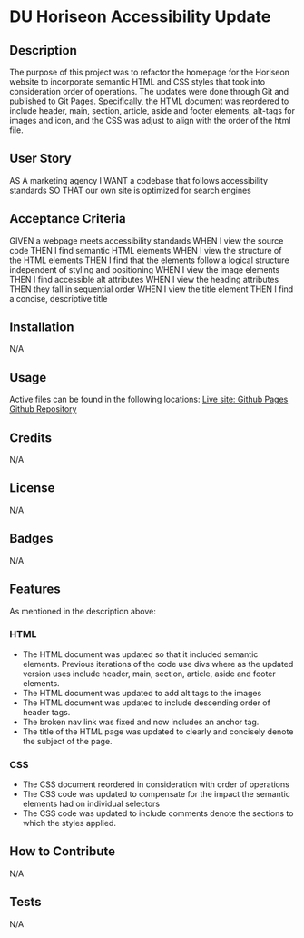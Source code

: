 # DU Horiseon Accessibility Update

## Description
The purpose of this project was to refactor the homepage for the Horiseon website to incorporate semantic HTML and CSS styles that took into consideration order of operations. The updates were done through Git and published to Git Pages. Specifically, the HTML document was reordered to include header, main, section, article, aside and footer elements, alt-tags for images and icon, and the CSS was adjust to align with the order of the html file.

## User Story
AS A marketing agency
I WANT a codebase that follows accessibility standards
SO THAT our own site is optimized for search engines

## Acceptance Criteria
GIVEN a webpage meets accessibility standards
WHEN I view the source code
THEN I find semantic HTML elements
WHEN I view the structure of the HTML elements
THEN I find that the elements follow a logical structure independent of styling and positioning
WHEN I view the image elements
THEN I find accessible alt attributes
WHEN I view the heading attributes
THEN they fall in sequential order
WHEN I view the title element
THEN I find a concise, descriptive title

## Installation
N/A

## Usage
Active files can be found in the following locations:
<a href="https://fourstringfunk.github.io/DU_Horiseon_Accessibility_Update/" target="_blank">Live site: Github Pages</a> 
<a href="https://github.com/FourStringFunk/DU_Horiseon_Accessibility_Update" targe="_blank">Github Repository</a>

## Credits
N/A

## License
N/A

## Badges 
N/A

## Features
As mentioned in the description above:

### HTML
* The HTML document was updated so that it included semantic elements. Previous iterations of the code use divs where as the updated version uses include header, main, section, article, aside and footer elements.
* The HTML document was updated to add alt tags to the images
* The HTML document was updated to include descending order of header tags.
* The broken nav link was fixed and now includes an anchor tag. 
* The title of the HTML page was updated to clearly and concisely denote the subject of the page. 

### CSS
* The CSS document reordered in consideration with order of operations
* The CSS code was updated to compensate for the impact the semantic elements had on individual selectors
* The CSS code was updated to include comments denote the sections to which the styles applied. 

## How to Contribute
N/A

## Tests
N/A